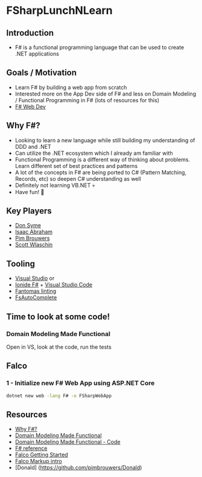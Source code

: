 # FSharpLunchNLearn

## Introduction

- F# is a functional programming language that can be used to create .NET applications

## Goals / Motivation

- Learn F# by building a web app from scratch
- Interested more on the App Dev side of F# and less on Domain Modeling / Functional Programming in F# (lots of resources for this)
- [F# Web Dev](https://learn.microsoft.com/en-us/dotnet/fsharp/scenarios/web-development)

## Why F#?

- Looking to learn a new language while still building my understanding of DDD and .NET
- Can utilize the .NET ecosystem which I already am familiar with
- Functional Programming is a different way of thinking about problems. Learn different set of best practices and patterns
- A lot of the concepts in F# are being ported to C# (Pattern Matching, Records, etc) so deepen C# understanding as well
- Definitely not learning VB.NET 💀
- Have fun! 🎉

## Key Players

- [Don Syme](https://github.com/dsyme)
- [Isaac Abraham](https://www.manning.com/books/get-programming-with-f-sharp)
- [Pim Brouwers](https://github.com/pimbrouwers)
- [Scott Wlaschin](https://fsharpforfunandprofit.com/)

## Tooling

- [Visual Studio](https://visualstudio.com/) or
- [Ionide F#](https://ionide.io/) + [Visual Studio Code](https://code.visualstudio.com/)
- [Fantomas linting](https://github.com/fsprojects/fantomas)
- [FsAutoComplete](https://github.com/fsharp/FsAutoComplete)

## Time to look at some code!

### Domain Modeling Made Functional

Open in VS, look at the code, run the tests

## Falco

### 1 - Initialize new F# Web App using ASP.NET Core

```bash
dotnet new web -lang F# -o FSharpWebApp
```

## Resources

- [Why F#?](https://fsharpforfunandprofit.com/why-use-fsharp/)
- [Domain Modeling Made Functional](https://pragprog.com/titles/swdddf/domain-modeling-made-functional/)
- [Domain Modeling Made Functional - Code](https://github.com/swlaschin/DomainModelingMadeFunctional/blob/master/src/OrderTaking/PlaceOrder.Api.fs)
- [F# reference](https://learn.microsoft.com/en-us/dotnet/fsharp/language-reference/keyword-reference)
- [Falco Getting Started](https://www.falcoframework.com/docs/get-started.html)
- [Falco Markup intro](https://github.com/pimbrouwers/Falco/blob/master/documentation/markup.md)
- [Donald] (https://github.com/pimbrouwers/Donald)
